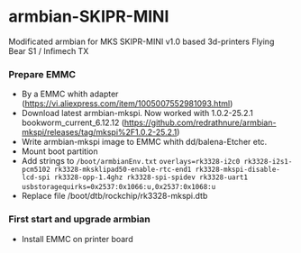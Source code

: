 # armbian-SKIPR-MINI
Modificated armbian for MKS SKIPR-MINI v1.0 based 3d-printers Flying Bear S1 / Infimech TX

### Prepare EMMC
- By a EMMC whith adapter (https://vi.aliexpress.com/item/1005007552981093.html)
- Download latest armbian-mkspi. Now worked with 1.0.2-25.2.1 bookworm_current_6.12.12 (https://github.com/redrathnure/armbian-mkspi/releases/tag/mkspi%2F1.0.2-25.2.1)
- Write armbian-mkspi image to EMMC whith dd/balena-Etcher etc.
- Mount boot partition
- Add strings to `/boot/armbianEnv.txt` 
`overlays=rk3328-i2c0 rk3328-i2s1-pcm5102 rk3328-mksklipad50-enable-rtc-end1 rk3328-mkspi-disable-lcd-spi rk3328-opp-1.4ghz rk3328-spi-spidev rk3328-uart1` 
`usbstoragequirks=0x2537:0x1066:u,0x2537:0x1068:u` 
- Replace file /boot/dtb/rockchip/rk3328-mkspi.dtb


### First start and upgrade armbian
- Install EMMC on printer board

